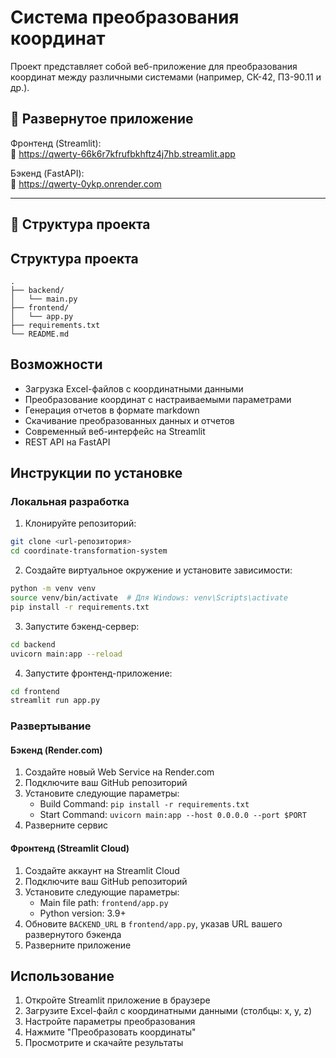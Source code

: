 # Система преобразования координат

Проект представляет собой веб-приложение для преобразования координат между различными системами (например, СК-42, ПЗ-90.11 и др.).

## 🚀 Развернутое приложение

Фронтенд (Streamlit):  
🔗 [https://qwerty-66k6r7kfrufbkhftz4j7hb.streamlit.app ](https://qwerty-66k6r7kfrufbkhftz4j7hb.streamlit.app )

Бэкенд (FastAPI):  
🔗 [https://qwerty-0ykp.onrender.com ](https://qwerty-0ykp.onrender.com )

---

## 📁 Структура проекта

## Структура проекта

```
.
├── backend/
│   └── main.py
├── frontend/
│   └── app.py
├── requirements.txt
└── README.md
```

## Возможности

- Загрузка Excel-файлов с координатными данными
- Преобразование координат с настраиваемыми параметрами
- Генерация отчетов в формате markdown
- Скачивание преобразованных данных и отчетов
- Современный веб-интерфейс на Streamlit
- REST API на FastAPI

## Инструкции по установке

### Локальная разработка

1. Клонируйте репозиторий:
```bash
git clone <url-репозитория>
cd coordinate-transformation-system
```

2. Создайте виртуальное окружение и установите зависимости:
```bash
python -m venv venv
source venv/bin/activate  # Для Windows: venv\Scripts\activate
pip install -r requirements.txt
```

3. Запустите бэкенд-сервер:
```bash
cd backend
uvicorn main:app --reload
```

4. Запустите фронтенд-приложение:
```bash
cd frontend
streamlit run app.py
```

### Развертывание

#### Бэкенд (Render.com)

1. Создайте новый Web Service на Render.com
2. Подключите ваш GitHub репозиторий
3. Установите следующие параметры:
   - Build Command: `pip install -r requirements.txt`
   - Start Command: `uvicorn main:app --host 0.0.0.0 --port $PORT`
4. Разверните сервис

#### Фронтенд (Streamlit Cloud)

1. Создайте аккаунт на Streamlit Cloud
2. Подключите ваш GitHub репозиторий
3. Установите следующие параметры:
   - Main file path: `frontend/app.py`
   - Python version: 3.9+
4. Обновите `BACKEND_URL` в `frontend/app.py`, указав URL вашего развернутого бэкенда
5. Разверните приложение

## Использование

1. Откройте Streamlit приложение в браузере
2. Загрузите Excel-файл с координатными данными (столбцы: x, y, z)
3. Настройте параметры преобразования
4. Нажмите "Преобразовать координаты"
5. Просмотрите и скачайте результаты
